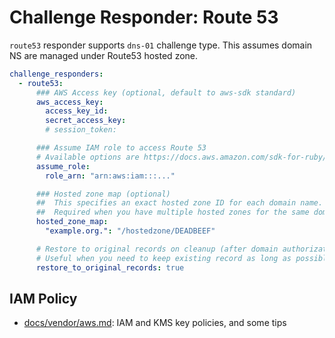 # Challenge Responder: Route 53

`route53` responder supports `dns-01` challenge type. This assumes domain NS are managed under Route53 hosted zone.

```yaml
challenge_responders:
  - route53:
      ### AWS Access key (optional, default to aws-sdk standard)
      aws_access_key:
        access_key_id:
        secret_access_key:
        # session_token:

      ### Assume IAM role to access Route 53
      # Available options are https://docs.aws.amazon.com/sdk-for-ruby/v3/api/Aws/AssumeRoleCredentials.html
      assume_role:
        role_arn: "arn:aws:iam:::..."

      ### Hosted zone map (optional)
      ##  This specifies an exact hosted zone ID for each domain name.
      ##  Required when you have multiple hosted zones for the same domain name.
      hosted_zone_map: 
        "example.org.": "/hostedzone/DEADBEEF"

      # Restore to original records on cleanup (after domain authorization). Default to false.
      # Useful when you need to keep existing record as long as possible.
      restore_to_original_records: true
```

## IAM Policy

- [docs/vendor/aws.md](../vendor/aws.md): IAM and KMS key policies, and some tips

